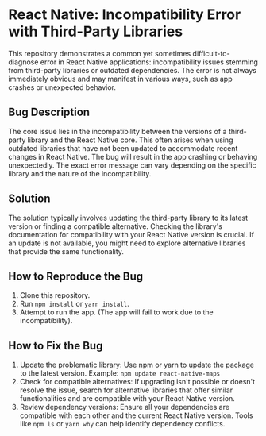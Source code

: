 # React Native: Incompatibility Error with Third-Party Libraries

This repository demonstrates a common yet sometimes difficult-to-diagnose error in React Native applications: incompatibility issues stemming from third-party libraries or outdated dependencies. The error is not always immediately obvious and may manifest in various ways, such as app crashes or unexpected behavior.

## Bug Description
The core issue lies in the incompatibility between the versions of a third-party library and the React Native core. This often arises when using outdated libraries that have not been updated to accommodate recent changes in React Native. The bug will result in the app crashing or behaving unexpectedly.  The exact error message can vary depending on the specific library and the nature of the incompatibility.

## Solution
The solution typically involves updating the third-party library to its latest version or finding a compatible alternative. Checking the library's documentation for compatibility with your React Native version is crucial. If an update is not available, you might need to explore alternative libraries that provide the same functionality.

## How to Reproduce the Bug
1. Clone this repository.
2. Run `npm install` or `yarn install`.
3. Attempt to run the app. (The app will fail to work due to the incompatibility).

## How to Fix the Bug
1. Update the problematic library:  Use npm or yarn to update the package to the latest version. Example:
   `npm update react-native-maps`
2. Check for compatible alternatives: If upgrading isn't possible or doesn't resolve the issue, search for alternative libraries that offer similar functionalities and are compatible with your React Native version. 
3. Review dependency versions:  Ensure all your dependencies are compatible with each other and the current React Native version. Tools like `npm ls` or `yarn why` can help identify dependency conflicts.